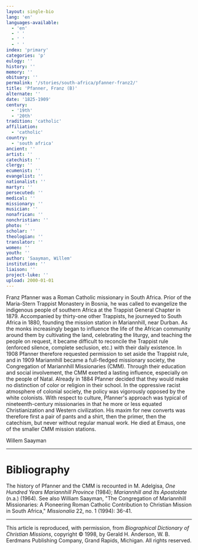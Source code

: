 ```yaml
---
layout: single-bio
lang: 'en'
languages-available:
  - 'en'
  - ' '
  - ' '
  - ' '
index: 'primary'
categories: 'p'
eulogy: ''
history: ''
memory: ''
obituary: ''
permalink: '/stories/south-africa/pfanner-franz2/'
title: 'Pfanner, Franz (B)'
alternate: ''
date: '1825-1909'
century:
  - '19th'
  - '20th'
tradition: 'catholic'
affiliation:
  - 'catholic'
country:
  - 'south africa'
ancient: ''
artist: ''
catechist: ''
clergy: ''
ecumenist: ''
evangelist: ''
nationalist: ''
martyr: ''
persecuted: ''
medical: ''
missionary: ''
musician: ''
nonafrican: ''
nonchristian: ''
photo: ''
scholar: ''
theologian: ''
translator: ''
women: ''
youth: ''
author: 'Saayman, Willem'
institution: ''
liaison: ''
project-luke: ''
upload: 2000-01-01
---
```



Franz Pfanner was a Roman Catholic missionary in South Africa. Prior of the Maria-Stern Trappist Monastery in Bosnia, he was called to evangelize the indigenous people of southern Africa at the Trappist General Chapter in 1879. Accompanied by thirty-one other Trappists, he journeyed to South Africa in 1880, founding the mission station in Mariannhill, near Durban. As the monks increasingly began to influence the life of the African community around them by cultivating the land, celebrating the liturgy, and teaching the people on request, it became difficult to reconcile the Trappist rule (enforced silence, complete seclusion, etc.) with their daily existence. In 1908 Pfanner therefore requested permission to set aside the Trappist rule, and in 1909 Mariannhill became a full-fledged missionary society, the Congregation of Mariannhill Missionaries (CMM). Through their education and social involvement, the CMM exerted a lasting influence, especially on the people of Natal. Already in 1884 Pfanner decided that they would make no distinction of color or religion in their school. In the oppressive racist atmosphere of colonial society, the policy was vigorously opposed by the white colonists. With respect to culture, Pfanner's approach was typical of nineteenth-century missionaries in that he more or less equated Christianization and Western civilization. His maxim for new converts was therefore first a pair of pants and a shirt, then the primer, then the catechism, but never without regular manual work. He died at Emaus, one of the smaller CMM mission stations.

Willem Saayman

---

# Bibliography

The history of Pfanner and the CMM is recounted in M. Adelgisa, *One Hundred Years Mariannhill Province* (1984); *Mariannhill and Its Apostolate* (n.a.) (1964). See also William Saayman, "The Congregation of Mariannhill Missionaries: A Pioneering Roman Catholic Contribution to Christian Mission in South Africa," *Missionalia* 22, no. 1 (1994): 36-41.

---

This article is reproduced, with permission, from *Biographical Dictionary of Christian Missions*, copyright © 1998, by Gerald H. Anderson, W. B. Eerdmans Publishing Company, Grand Rapids, Michigan. All rights reserved.